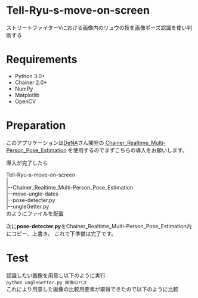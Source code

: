 

# Tell-Ryu-s-move-on-screen
ストリートファイターVにおける画像内のリュウの技を画像ポーズ認識を使い判断する

# Requirements
* Python 3.0+
* Chainer 2.0+
* NumPy
* Matplotlib
* OpenCV

# Preparation
このアプリケーションは[DeNA](https://github.com/DeNA)さん開発の
[Chainer_Realtime_Multi-Person_Pose_Estimation](https://github.com/DeNA/Chainer_Realtime_Multi-Person_Pose_Estimation)
を使用するのでまずこちらの導入をお願いします。

導入が完了したら 
  
Tell-Ryu-s-move-on-screen  
  |  
  |--Chainer_Realtime_Multi-Person_Pose_Estimation  
  |--move-ungle-dates  
  |--pose-detecter.py  
  |--ungleGetter.py  
のようにファイルを配置

次に**pose-detecter.py**をChainer_Realtime_Multi-Person_Pose_Estimation内にコピー、上書き。
これで下準備は完了です。

# Test
認識したい画像を用意し以下のように実行  
`python ungleGetter.py 画像のパス`  
これにより用意した画像の比較用要素が取得できたので以下のように比較
